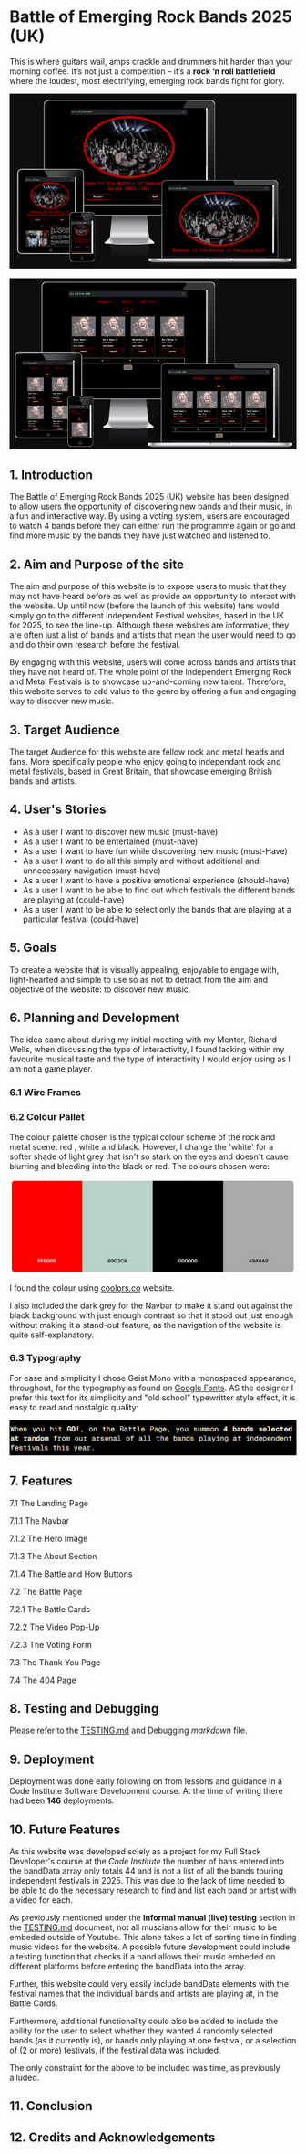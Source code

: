 # Battle of Emerging Rock Bands 2025 (UK)

This is where guitars wail, amps crackle and drummers hit harder than your morning coffee. It’s not just a competition – it’s a **rock ‘n roll battlefield** where the loudest, most electrifying, emerging rock bands fight for glory.

![responsive views of home page on all devices](assets/imgs/documentation/responsive-views.png)

![responsive views of battle page on all devices](assets/imgs/documentation/responsive-views-battle-page.png)

## 1. Introduction

The Battle of Emerging Rock Bands 2025 (UK) website has been designed to allow users the opportunity of discovering new bands and their music, in a fun and interactive way. By using a voting system, users are encouraged to watch 4 bands before they can either run the programme again or go and find more music by the bands they have just watched and listened to.

## 2. Aim and Purpose of the site

The aim and purpose of this website is to expose users to music that they may not have heard before as well as provide an opportunity to interact with the website. Up until now (before the launch of this website) fans would simply go to the different Independent Festival websites, based in the UK for 2025, to see the line-up. Although these websites are informative, they are often just a list of bands and artists that mean the user would need to go and do their own research before the festival. 

By engaging with this website, users will come across bands and artists that they have not heard of. The whole point of the Independent Emerging Rock and Metal Festivals is to showcase up-and-coming new talent. Therefore, this website serves to add value to the genre by offering a fun and engaging way to discover new music.

## 3. Target Audience

The target Audience for this website are fellow rock and metal heads and fans. More specifically people who enjoy going to independant rock and metal festivals, based in Great Britain, that showcase emerging British bands and artists.

## 4. User's Stories

- As a user I want to discover new music (must-have)
- As a user I want to be entertained (must-have)
- As a user I want to have fun while discovering new music (must-Have)
- As a user I want to do all this simply and without additional and unnecessary navigation (must-have)
- As a user I want to have a positive emotional experience (should-have)
- As a user I want to be able to find out which festivals the different bands are playing at (could-have)
- As a user I want to be able to select only the bands that are playing at a particular festival (could-have)

## 5. Goals

To create a website that is visually appealing, enjoyable to engage with, light-hearted and simple to use so as not to detract from the aim and objective of the website: to discover new music.

## 6. Planning and Development

The idea came about during my initial meeting with my Mentor, Richard Wells, when discussing the type of interactivity, I found lacking within my favourite musical taste and the type of interactivity I would enjoy using as I am not a game player.

### 6.1 Wire Frames

### 6.2 Colour Pallet

The colour palette chosen is the typical colour scheme of the rock and metal scene: red , white and black. However, I change the 'white' for a softer shade of light grey that isn't so stark on the eyes and doesn't cause blurring and bleeding into the black or red. The colours chosen were:

![colour-palette](assets/imgs/documentation/colour-palett.png)

I found the colour using [coolors.co](https://coolors.co/) website.

I also included the dark grey for the Navbar to make it stand out against the black background with just enough contrast so that it stood out just enough without making it a stand-out feature, as the navigation of the website is quite self-explanatory.

### 6.3 Typography

For ease and simplicity I chose Geist Mono with a monospaced appearance, throughout, for the typography as found on [Google Fonts](https://fonts.google.com/). AS the designer I prefer this text for its simplicity and "old school" typewritter style effect, it is easy to read and nostalgic quality:

![Geist Mono Typography](<assets/imgs/documentation/Geist Mono.png>)

## 7. Features

7.1 The Landing Page

7.1.1 The Navbar

7.1.2 The Hero Image

7.1.3 The About Section

7.1.4 The Battle and How Buttons

7.2 The Battle Page 

7.2.1 The Battle Cards

7.2.2 The Video Pop-Up

7.2.3 The Voting Form

7.3 The Thank You Page

7.4 The 404 Page

## 8. Testing and Debugging

Please refer to the [TESTING.md](TESTING.md) and Debugging *markdown* file.

## 9. Deployment
 
 Deployment was done early following on from lessons and guidance in a Code Institute Software Development course. At the time of writing there had been **146** deployments.

## 10. Future Features

As this website was developed solely as a project for my Full Stack Developer's course at the *Code Institute* the number of bans entered into the bandData array only totals 44 and is not a list of all the bands touring independent festivals in 2025. This was due to the lack of time needed to be able to do the necessary research to find and list each band or artist with a video for each. 

As previously mentioned under the **Informal manual (live) testing** section in the [TESTING.md](TESTING.md) document, not all muscians allow for their music to be embeded outside of Youtube. This alone takes a lot of sorting time in finding music videos for the website. A possible future development could include a testing function that checks if a band allows their music embeded on different platforms before entering the bandData into the array.

Further, this website could very easily include bandData elements with the festival names that the individual bands and artists are playing at, in the Battle Cards. 

Furthermore, additional functionality could also be added to include the ability for the user to select whether they wanted 4 randomly selected bands (as it currently is), or bands only playing at one festival, or a selection of (2 or more) festivals, if the festival data was included.

The only constraint for the above to be included was time, as previously alluded.

## 11. Conclusion

## 12. Credits and Acknowledgements


          
